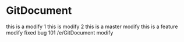 # GitDocument
this is a modify 1
this is modify 2
this is a master modify
this is a feature modify
fixed bug 101
/e/GitDocument modify
